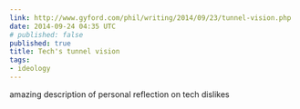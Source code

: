 ```yaml
---
link: http://www.gyford.com/phil/writing/2014/09/23/tunnel-vision.php
date: 2014-09-24 04:35 UTC
# published: false
published: true
title: Tech's tunnel vision
tags:
- ideology
---
```


amazing description of personal reflection on tech dislikes
